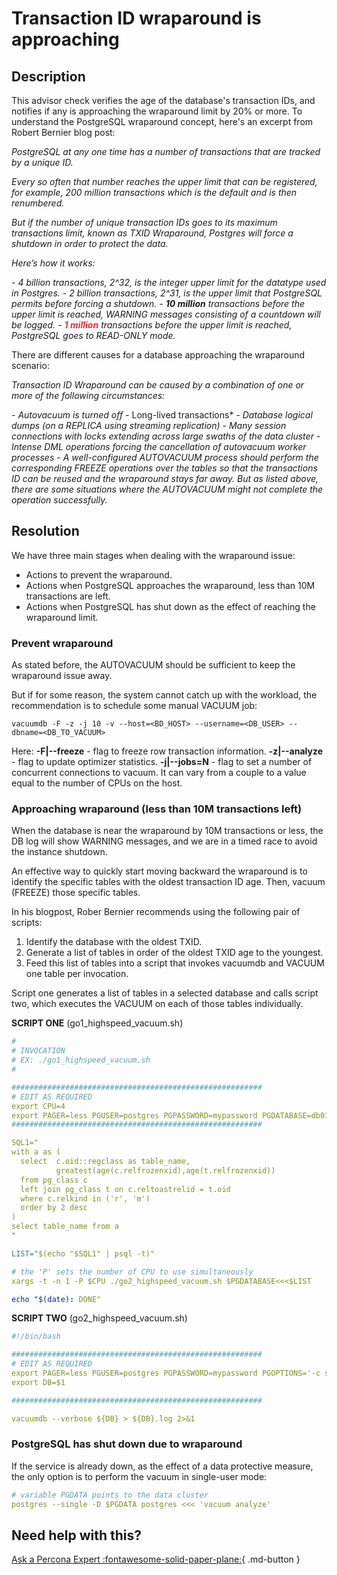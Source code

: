  # Transaction ID wraparound is approaching
 
## Description
This advisor check verifies the age of the database's transaction IDs, and notifies if any is approaching the wraparound limit by 20% or more.
To understand the PostgreSQL wraparound concept, here's an excerpt from Robert Bernier blog post:

*PostgreSQL at any one time has a number of transactions that are tracked by a unique ID.* 

*Every so often that number reaches the upper limit that can be registered, for example, 200 million transactions which is the default and is then renumbered.*

*But if the number of unique transaction IDs goes to its maximum transactions limit, known as TXID Wraparound, Postgres will force a shutdown in order to protect the data.*

*Here’s how it works:*

*- 4 billion transactions, 2^32, is the integer upper limit for the datatype used in Postgres.*
*- 2 billion transactions, 2^31, is the upper limit that PostgreSQL permits before forcing a shutdown.*
*- **10 million** transactions before the upper limit is reached, WARNING messages consisting of a countdown will be logged.*
*- <b style="color:#e02f44;">1 million</b>  transactions before the upper limit is reached, PostgreSQL goes to READ-ONLY mode.*

There are different causes for a database approaching the wraparound scenario:

*Transaction ID Wraparound can be caused by a combination of one or more of the following circumstances:*

*- Autovacuum is turned off*
*-* Long-lived transactions*
*- Database logical dumps (on a REPLICA using streaming replication)*
*- Many session connections with locks extending across large swaths of the data cluster*
*- Intense DML operations forcing the cancellation of autovacuum worker processes*
*- A well-configured AUTOVACUUM process should perform the corresponding FREEZE operations over the tables so that the transactions ID can be reused and the wraparound stays far away. But as listed above, there are some situations where the AUTOVACUUM might not complete the operation successfully.*


## Resolution
We have three main stages when dealing with the wraparound issue:

- Actions to prevent the wraparound.
- Actions when PostgreSQL approaches the wraparound, less than 10M transactions are left.
- Actions when PostgreSQL has shut down as the effect of reaching the wraparound limit. 

### Prevent wraparound

As stated before, the AUTOVACUUM should be sufficient to keep the wraparound issue away. 

But if for some reason, the system cannot catch up with the workload, the recommendation is to schedule some manual VACUUM job:

```vacuumdb -F -z -j 10 -v --host=<BD_HOST> --username=<DB_USER> --dbname=<DB_TO_VACUUM>```


Here:
**-F|--freeze** - flag to freeze row transaction information.
**-z|--analyze** - flag to update optimizer statistics.
**-j|--jobs=N** - flag to set a number of concurrent connections to vacuum. It can vary from a couple to a value equal to the number of CPUs on the host.


### Approaching wraparound (less than 10M transactions left) 

When the database is near the wraparound by 10M transactions or less, the DB log will show WARNING messages, and we are in a timed race to avoid the instance shutdown. 

An effective way to quickly start moving backward the wraparound is to identify the specific tables with the oldest transaction ID age.
Then, vacuum (FREEZE) those specific tables. 

In his blogpost, Rober Bernier recommends using the following pair of scripts:

1. Identify the database with the oldest TXID.
2. Generate a list of tables in order of the oldest TXID age to the youngest.
3. Feed this list of tables into a script that invokes vacuumdb and VACUUM one table per invocation.

Script one generates a list of tables in a selected database and calls script two, which executes the VACUUM on each of those tables individually.

**SCRIPT ONE**  (go1_highspeed_vacuum.sh)
```yaml #!/bin/bash
#
# INVOCATION
# EX: ./go1_highspeed_vacuum.sh
#

########################################################
# EDIT AS REQUIRED
export CPU=4
export PAGER=less PGUSER=postgres PGPASSWORD=mypassword PGDATABASE=db01 PGOPTIONS='-c statement_timeout=0'
########################################################

SQL1="
with a as (
  select  c.oid::regclass as table_name,
          greatest(age(c.relfrozenxid),age(t.relfrozenxid))
  from pg_class c
  left join pg_class t on c.reltoastrelid = t.oid
  where c.relkind in ('r', 'm')
  order by 2 desc
)
select table_name from a
"

LIST="$(echo "$SQL1" | psql -t)"

# the 'P' sets the number of CPU to use simultaneously
xargs -t -n 1 -P $CPU ./go2_highspeed_vacuum.sh $PGDATABASE<<<$LIST

echo "$(date): DONE"
```

**SCRIPT TWO** (go2_highspeed_vacuum.sh)

``` yaml
#!/bin/bash

########################################################
# EDIT AS REQUIRED
export PAGER=less PGUSER=postgres PGPASSWORD=mypassword PGOPTIONS='-c statement_timeout=0'
export DB=$1

########################################################

vacuumdb --verbose ${DB} > ${DB}.log 2>&1
``` 


### PostgreSQL has shut down due to wraparound

If the service is already down, as the effect of a data protective measure, the only option is to perform the vacuum in single-user mode:

``` yaml
# variable PGDATA points to the data cluster
postgres --single -D $PGDATA postgres <<< 'vacuum analyze'
```

## Need help with this?

[Ask a Percona Expert :fontawesome-solid-paper-plane:](https://www.percona.com/about-percona/contact?utm_source=pmm&utm_medium=banner&utm_campaign=advisors_readmore){ .md-button }